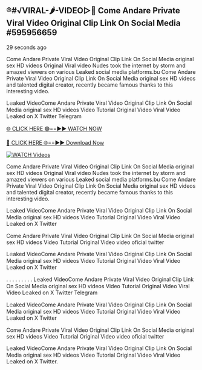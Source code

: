 ## ®️#√VIRAL-🌶-VIDEO▷👄 Come Andare Private Viral Video Original Clip Link On Social Media #595956659

29 seconds ago

Come Andare Private Viral Video Original Clip Link On Social Media original sex HD videos Original Viral video Nudes took the internet by storm and amazed viewers on various Leaked social media platforms.bu Come Andare Private Viral Video Original Clip Link On Social Media original sex HD videos and talented digital creator, recently became famous thanks to this interesting video.

L𝚎aked VideoCome Andare Private Viral Video Original Clip Link On Social Media original sex HD videos Video Tutorial Original Video Viral Video L𝚎aked on X Twitter Telegram

[🌐 CLICK HERE 🟢==►► WATCH NOW](https://cutt.ly/te57wshS)

[🔴 CLICK HERE 🌐==►► Download Now](https://cutt.ly/te57wshS)

[![WATCH Videos](https://i.imgur.com/dJHk4Zq.gif)](https://cutt.ly/te57wshS)

Come Andare Private Viral Video Original Clip Link On Social Media original sex HD videos Original Viral video Nudes took the internet by storm and amazed viewers on various Leaked social media platforms.bu Come Andare Private Viral Video Original Clip Link On Social Media original sex HD videos and talented digital creator, recently became famous thanks to this interesting video.

L𝚎aked VideoCome Andare Private Viral Video Original Clip Link On Social Media original sex HD videos Video Tutorial Original Video Viral Video L𝚎aked on X Twitter

Come Andare Private Viral Video Original Clip Link On Social Media original sex HD videos Video Tutorial Original Video video oficial twitter

L𝚎aked VideoCome Andare Private Viral Video Original Clip Link On Social Media original sex HD videos Video Tutorial Original Video Viral Video L𝚎aked on X Twitter

. . . . . . . . . L𝚎aked VideoCome Andare Private Viral Video Original Clip Link On Social Media original sex HD videos Video Tutorial Original Video Viral Video L𝚎aked on X Twitter Telegram

L𝚎aked VideoCome Andare Private Viral Video Original Clip Link On Social Media original sex HD videos Video Tutorial Original Video Viral Video L𝚎aked on X Twitter

Come Andare Private Viral Video Original Clip Link On Social Media original sex HD videos Video Tutorial Original Video video oficial twitter

L𝚎aked VideoCome Andare Private Viral Video Original Clip Link On Social Media original sex HD videos Video Tutorial Original Video Viral Video L𝚎aked on X Twitter.
